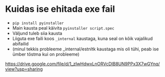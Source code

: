 # Kuidas ise ehitada exe fail
* `pip install pyinstaller`
* Main kausta peal käivita `pyinstaller script.spec`
* Väljund tuleb siia kausta 
* Liiguta exe faili koos `_internal` kaustaga, kuna seal on kõik vajalikud abifailid
* (minul tekkis probleeme _internal/estnltk kaustaga mis oli tühi, peab ise ümber tõstma kui on probleeme)



https://drive.google.com/file/d/1_zIwHdwxLnORVcDIB8UN9PPx3X7wGYnq/view?usp=sharing
